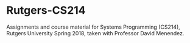 # Rutgers-CS214 #

Assignments and course  material for Systems Programming (CS214), Rutgers University Spring 2018, taken with Professor David Menendez.
